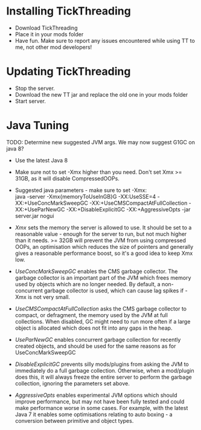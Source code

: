 Installing TickThreading
==========

- Download TickThreading
- Place it in your mods folder
- Have fun. Make sure to report any issues encountered while using TT to me, not other mod developers!

Updating TickThreading
==========

- Stop the server.
- Download the new TT jar and replace the old one in your mods folder
- Start server.

Java Tuning
==========

TODO: Determine new suggested JVM args. We may now suggest G1GC on java 8?

- Use the latest Java 8
- Make sure not to set -Xmx higher than you need. Don't set Xmx >= 31GB, as it will disable CompressedOOPs.
- Suggested java parameters - make sure to set -Xmx:  
    java -server -Xmx{memoryToUseInGB}G -XX:UseSSE=4 -XX:+UseConcMarkSweepGC -XX:+UseCMSCompactAtFullCollection -XX:+UseParNewGC -XX:+DisableExplicitGC -XX:+AggressiveOpts -jar server.jar nogui

- *Xmx* sets the memory the server is allowed to use. It should be set to a reasonable value - enough for the server to run, but not much higher than it needs. >= 32GB will prevent the JVM from using
compressed OOPs, an optimisation which reduces the size of pointers and generally gives a reasonable performance boost, so it's a good idea to keep Xmx low.
- *UseConcMarkSweepGC* enables the CMS garbage collector. The garbage collector is an important part of the JVM which frees memory used by objects which are no longer needed. By default,
a non-concurrent garbage collector is used, which can cause lag spikes if -Xmx is not very small.
- *UseCMSCompactAtFullCollection* asks the CMS garbage collector to compact, or defragment, the memory used by the JVM at full collections. When disabled, GC might need to run more often if a large
object is allocated which does not fit into any gaps in the heap.
- *UseParNewGC* enables concurrent garbage collection for recently created objects, and should be used for the same reasons as for UseConcMarkSweepGC
- *DisableExplicitGC* prevents silly mods/plugins from asking the JVM to immediately do a full garbage collection. Otherwise, when a mod/plugin does this, it will always freeze the entire server to perform the
garbage collection, ignoring the parameters set above.
- *AggressiveOpts* enables experimental JVM options which should improve performance, but may not have been fully tested and could make performance worse in some cases. For example, with the latest Java 7
it enables some optimisations relating to auto boxing - a conversion between primitive and object types.

